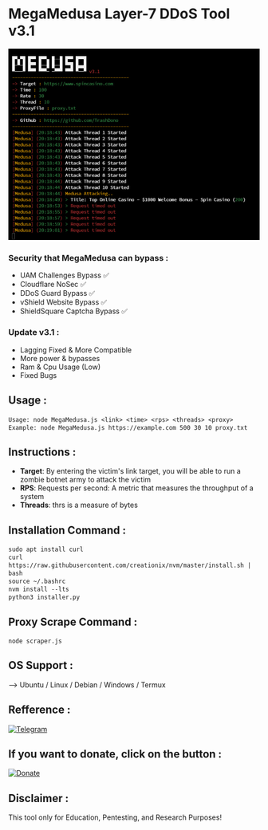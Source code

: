 # MegaMedusa Layer-7 DDoS Tool v3.1
 ![Screenshot_1](photo_2024-04-24_02-06-49.jpg)
 
 ### Security that MegaMedusa can bypass :
- UAM Challenges Bypass ✅
- Cloudflare NoSec ✅
- DDoS Guard Bypass ✅
- vShield Website Bypass ✅
- ShieldSquare Captcha Bypass ✅
  
 ### Update v3.1 :
- Lagging Fixed & More Compatible
- More power & bypasses
- Ram & Cpu Usage (Low)
- Fixed Bugs
 ## Usage :
```
Usage: node MegaMedusa.js <link> <time> <rps> <threads> <proxy>
Example: node MegaMedusa.js https://example.com 500 30 10 proxy.txt
```
## Instructions :
- **Target**: By entering the victim's link target, you will be able to run a zombie botnet army to attack the victim
- **RPS**: Requests per second: A metric that measures the throughput of a system
- **Threads**: thrs is a measure of bytes
 ## Installation Command :
```
sudo apt install curl 
curl https://raw.githubusercontent.com/creationix/nvm/master/install.sh | bash
source ~/.bashrc
nvm install --lts
python3 installer.py
```
 ## Proxy Scrape Command :
```
node scraper.js
```
 ## OS Support :
 --> Ubuntu / Linux / Debian / Windows / Termux

## Refference :
<a href="https://t.me/RipperSec"><img title="Telegram" src="https://img.shields.io/badge/RipperSec-blue?style=for-the-badge&logo=telegram"></a>

## If you want to donate, click on the button :
<a href="https://sociabuzz.com/kudagila/donate"><img title="Donate" src="https://img.shields.io/badge/Donate-KudaGila-yellow?style=for-the-badge&logo=github"></a>

## Disclaimer :
This tool only for Education, Pentesting, and Research Purposes!

